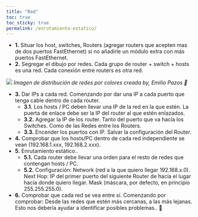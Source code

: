 ```yaml
---
title: "Red"
toc: true
toc_sticky: true
permalink: /enrutamiento-estatico/
---
```


- **1.** Situar los host, switches, Routers (agregar routers que acepten mas de dos puertos FastEthernet) si no añadirle un módulo extra con más puertos FastEthernet.
- **2.** Segregar el dibujo por redes. Cada grupo de router + switch + hosts es una red. Cada conexión entre routers es otra red.

![](https://i.ibb.co/kKXDwXq/mapa-redes-1.jpg)
*Imagen de distribución de redes por colores creada by, Emilio Pazos 👏*

- **3.** Dar IPs a cada red. Comenzando por dar una IP a cada puerto que tenga cable dentro de cada router.
	- **3.1.** Los hosts / PC deben llevar una IP de la red en la que estén.
						La puerta de enlace debe ser la IP del router al que estén enlazados.
	- **3.2.** Agregar la IP de los router. Tanto del puerto que va hacía los Switches. Como de las Redes entre los Routers.
    - **3.3.** Encender los puertos con IP. Salvar la configuración del Router.
- **4.** Comprobar que los hosts/PC dentro de cada red independiente se vean (192.168.1.xxx, 192.168.2.xxx).
- **5.** Enrutamiento estático..
	- **5.1.** Cada router debe llevar una orden para el resto de redes que contengan hosts / PC.
	- **5.2.** Configuración: Network (red a la que quiero llegar 192.168.x.0).
      					Next Hop: IP del primer puerto del siguiente Router de hacía el lugar hacía donde quiero llegar.
	  					Mask (máscara, por defecto, en principio 255.255.255.0).
- **6.** Comprobar que cada red se vea entre sí.
				Comenzando por comprobar: Desde las redes que estén más cercanas, a las más lejanas.
				Esto nos debería ayudar a identificar posibles problemas.. 👀